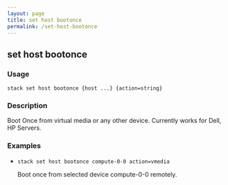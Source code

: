 ```yaml
---
layout: page
title: set host bootonce
permalink: /set-host-bootonce
---
```


## set host bootonce

### Usage

`stack set host bootonce {host ...} {action=string}`

### Description

Boot Once from virtual media or any other device.
	Currently works for Dell, HP Servers.

### Examples

* `stack set host bootonce compute-0-0 action=vmedia`

   Boot once from selected device compute-0-0 remotely.




